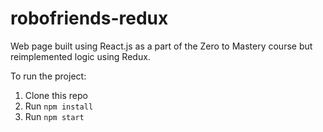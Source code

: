 # robofriends-redux

Web page built using React.js as a part of the Zero to Mastery course but reimplemented logic using Redux.

To run the project:

1. Clone this repo
2. Run `npm install`
3. Run `npm start`
